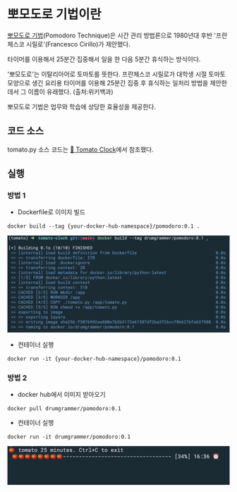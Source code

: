 # 뽀모도로 기법이란
[뽀모도로 기법](https://ko.wikipedia.org/wiki/%ED%8F%AC%EB%AA%A8%EB%8F%84%EB%A1%9C_%EA%B8%B0%EB%B2%95)(Pomodoro Technique)은 시간 관리 방법론으로 1980년대 후반 '프란체스코 시릴로'(Francesco Cirillo)가 제안했다.

타이머를 이용해서 25분간 집중해서 일을 한 다음 5분간 휴식하는 방식이다. 

'뽀모도로'는 이탈리아어로 토마토를 뜻한다. 
프란체스코 시릴로가 대학생 시절 토마토 모양으로 생긴 요리용 타이머를 이용해 25분간 집중 후 휴식하는 일처리 방법을 제안한데서 그 이름이 유래했다.
(출처:위키백과)

뽀모도로 기법은 업무와 학습에 상당한 효율성을 제공한다.

## 코드 소스
tomato.py 소스 코드는 [🍅 Tomato Clock](https://github.com/coolcode/tomato-clock)에서 참조했다.

## 실행

### 방법 1
- Dockerfile로 이미지 빌드
```
docker build --tag {your-docker-hub-namespace}/pomodoro:0.1 .
```
![img](./img-build.png)
- 컨테이너 실행
```
docker run -it {your-docker-hub-namespace}/pomodoro:0.1
```

### 방법 2
- docker hub에서 이미지 받아오기
```
docker pull drumgrammer/pomodoro:0.1
```
- 컨테이너 실행
```
docker run -it drumgrammer/pomodoro:0.1
```
![img](./img-execute.png)
